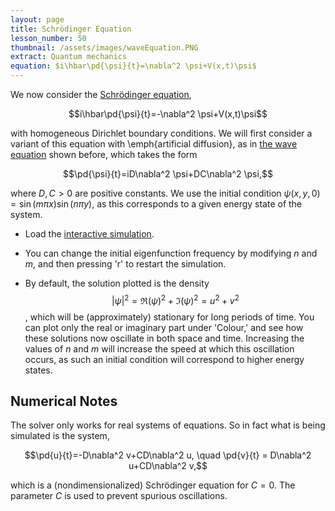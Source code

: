 ```yaml
---
layout: page
title: Schrödinger Equation
lesson_number: 50
thumbnail: /assets/images/waveEquation.PNG
extract: Quantum mechanics
equation: $i\hbar\pd{\psi}{t}=\nabla^2 \psi+V(x,t)\psi$
---
```

We now consider the [Schrödinger equation](https://en.wikipedia.org/wiki/Schrödinger_equation),

$$i\hbar\pd{\psi}{t}=-\nabla^2 \psi+V(x,t)\psi$$

with homogeneous Dirichlet boundary conditions. We will first consider a variant of this equation with \emph{artificial diffusion}, as in [the wave equation](/basic_pdes/wave-equation) shown before, which takes the form

$$\pd{\psi}{t}=iD\nabla^2 \psi+DC\nabla^2 \psi,$$

where $D,C>0$ are positive constants. We use the initial condition $\psi(x,y,0) = \sin(m\pi x)\sin(n\pi y)$, as this corresponds to a given energy state of the system.

* Load the [interactive simulation](/sim/?preset=stabilizedSchrodingerEquation). 

* You can change the initial eigenfunction frequency by modifying $n$ and $m$, and then pressing 'r' to restart the simulation.

* By default, the solution plotted is the density $$|\psi|^2 = \Re(\psi)^2+\Im(\psi)^2 = u^2+v^2$$, which will be (approximately) stationary for long periods of time. You can plot only the real or imaginary part under 'Colour,' and see how these solutions now oscillate in both space and time. Increasing the values of $n$ and $m$ will increase the speed at which this oscillation occurs, as such an initial condition will correspond to higher energy states.

## Numerical Notes

The solver only works for real systems of equations. So in fact what is being simulated is the system,

$$\pd{u}{t}=-D\nabla^2 v+CD\nabla^2 u, \quad \pd{v}{t} = D\nabla^2 u+CD\nabla^2 v,$$

which is a (nondimensionalized) Schrödinger equation for $C=0$. The parameter $C$ is used to prevent spurious oscillations. 
